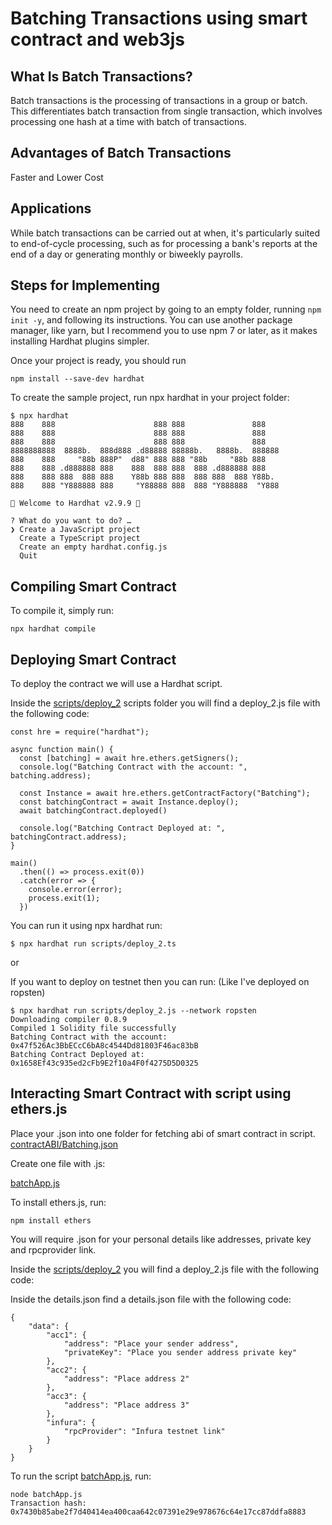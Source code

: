 # Batching Transactions using smart contract and web3js

## What Is Batch Transactions?

Batch transactions is the processing of transactions in a group or batch. This differentiates batch transaction from single transaction, which involves processing one hash at a time with batch of transactions.

## Advantages of Batch Transactions

Faster and Lower Cost

## Applications

While batch transactions can be carried out at when, it's particularly suited to end-of-cycle processing, such as for processing a bank's reports at the end of a day or generating monthly or biweekly payrolls.

## Steps for Implementing

You need to create an npm project by going to an empty folder, running ```npm init -y```, and following its instructions. You can use another package manager, like yarn, but I recommend you to use npm 7 or later, as it makes installing Hardhat plugins simpler.

Once your project is ready, you should run

```
npm install --save-dev hardhat
```

To create the sample project, run npx hardhat in your project folder:
```
$ npx hardhat
888    888                      888 888               888
888    888                      888 888               888
888    888                      888 888               888
8888888888  8888b.  888d888 .d88888 88888b.   8888b.  888888
888    888     "88b 888P"  d88" 888 888 "88b     "88b 888
888    888 .d888888 888    888  888 888  888 .d888888 888
888    888 888  888 888    Y88b 888 888  888 888  888 Y88b.
888    888 "Y888888 888     "Y88888 888  888 "Y888888  "Y888

👷 Welcome to Hardhat v2.9.9 👷‍

? What do you want to do? …
❯ Create a JavaScript project
  Create a TypeScript project
  Create an empty hardhat.config.js
  Quit
```
## Compiling Smart Contract

To compile it, simply run:

```
npx hardhat compile
```

## Deploying Smart Contract

To deploy the contract we will use a Hardhat script.

Inside the <a href="https://github.com/Abdulbaqui07/Batching-Transactions/blob/master/scripts/deploy_2.js" />scripts/deploy_2</a> scripts folder you will find a deploy_2.js file with the following code:

```
const hre = require("hardhat");

async function main() {
  const [batching] = await hre.ethers.getSigners();
  console.log("Batching Contract with the account: ", batching.address);

  const Instance = await hre.ethers.getContractFactory("Batching");
  const batchingContract = await Instance.deploy();
  await batchingContract.deployed()

  console.log("Batching Contract Deployed at: ", batchingContract.address);
}

main()
  .then(() => process.exit(0))
  .catch(error => {
    console.error(error);
    process.exit(1);
  })
```

You can run it using npx hardhat run:

```
$ npx hardhat run scripts/deploy_2.ts
```

or

If you want to deploy on testnet then you can run: (Like I've deployed on ropsten)

```
$ npx hardhat run scripts/deploy_2.js --network ropsten
Downloading compiler 0.8.9
Compiled 1 Solidity file successfully
Batching Contract with the account:  0x47f526Ac3BbECcC6bA8c4544Dd81803F46ac83bB
Batching Contract Deployed at:  0x1658Ef43c935ed2cFb9E2f10a4F0f4275D5D0325
```

## Interacting Smart Contract with script using ethers.js

Place your <contract>.json into one folder for fetching abi of smart contract in script.
<a href="https://github.com/Abdulbaqui07/Batching-Transactions/blob/master/contractABI/Batching.json">contractABI/Batching.json</a>

Create one file with .js:

<a href="https://github.com/Abdulbaqui07/Batching-Transactions/blob/master/batchApp.js">batchApp.js</a>

To install ethers.js, run:

```
npm install ethers
```

You will require .json for your personal details like addresses, private key and rpcprovider link.

Inside the <a href="https://github.com/Abdulbaqui07/Batching-Transactions/blob/master/scripts/deploy_2.js" />scripts/deploy_2</a> you will find a deploy_2.js file with the following code:

Inside the <a hred="https://github.com/Abdulbaqui07/Batching-Transactions/blob/master/details.json">details.json</a>  find a details.json file with the following code:

```
{
    "data": {
        "acc1": {
            "address": "Place your sender address",
            "privateKey": "Place you sender address private key"
        },
        "acc2": {
            "address": "Place address 2"
        },
        "acc3": {
            "address": "Place address 3"
        },
        "infura": {
            "rpcProvider": "Infura testnet link"
        }
    }
}
```

To run the script <a href="https://github.com/Abdulbaqui07/Batching-Transactions/blob/master/batchApp.js">batchApp.js</a>, run:

```
node batchApp.js
Transaction hash:  0x7430b85abe2f7d40414ea400caa642c07391e29e978676c64e17cc87ddfa8883
```
